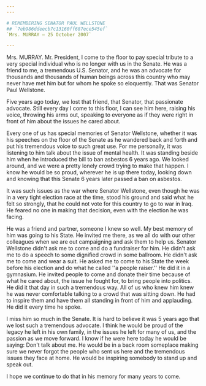```yaml
---
---

# REMEMBERING SENATOR PAUL WELLSTONE
## `7eb986ddeecb7c13160ff687ece545ef`
`Mrs. MURRAY — 25 October 2007`

---
```



Mrs. MURRAY. Mr. President, I come to the floor to pay special 
tribute to a very special individual who is no longer with us in the 
Senate. He was a friend to me, a tremendous U.S. Senator, and he was an 
advocate for thousands and thousands of human beings across this 
country who may never have met him but for whom he spoke so eloquently. 
That was Senator Paul Wellstone.

Five years ago today, we lost that friend, that Senator, that 
passionate advocate. Still every day I come to this floor, I can see 
him here, raising his voice, throwing his arms out, speaking to 
everyone as if they were right in front of him about the issues he 
cared about.

Every one of us has special memories of Senator Wellstone, whether it 
was his speeches on the floor of the Senate as he wandered back and 
forth and put his tremendous voice to such great use. For me 
personally, it was listening to him talk about the issue of mental 
health. It was standing beside him when he introduced the bill to ban 
asbestos 6 years ago. We looked around, and we were a pretty lonely 
crowd trying to make that happen. I know he would be so proud, wherever 
he is up there today, looking down and knowing that this Senate 6 years 
later passed a ban on asbestos.

It was such issues as the war where Senator Wellstone, even though he 
was in a very tight election race at the time, stood his ground and 
said what he felt so strongly, that he could not vote for this country 
to go to war in Iraq. He feared no one in making that decision, even 
with the election he was facing.

He was a friend and partner, someone I knew so well. My best memory 
of him was going to his State. He invited me there, as we all do with 
our other colleagues when we are out campaigning and ask them to help 
us. Senator Wellstone didn't ask me to come and do a fundraiser for 
him. He didn't ask me to do a speech to some dignified crowd in some 
ballroom. He didn't ask me to come and wear a suit. He asked me to come 
to his State the week before his election and do what he called ''a 
people raiser.'' He did it in a gymnasium. He invited people to come 
and donate their time because of what he cared about, the issue he 
fought for, to bring people into politics. He did it that day in such a 
tremendous way. All of us who knew him knew he was never comfortable 
talking to a crowd that was sitting down. He had to inspire them and 
have them all standing in front of him and applauding. He did it every 
time he spoke.

I miss him so much in the Senate. It is hard to believe it was 5 
years ago that we lost such a tremendous advocate. I think he would be 
proud of the legacy he left in his own family, in the issues he left 
for many of us, and the passion as we move forward. I know if he were 
here today he would be saying: Don't talk about me. He would be in a 
back room someplace making sure we never forgot the people who sent us 
here and the tremendous issues they face at home. He would be inspiring 
somebody to stand up and speak out.

I hope we continue to do that in his memory for many years to come.